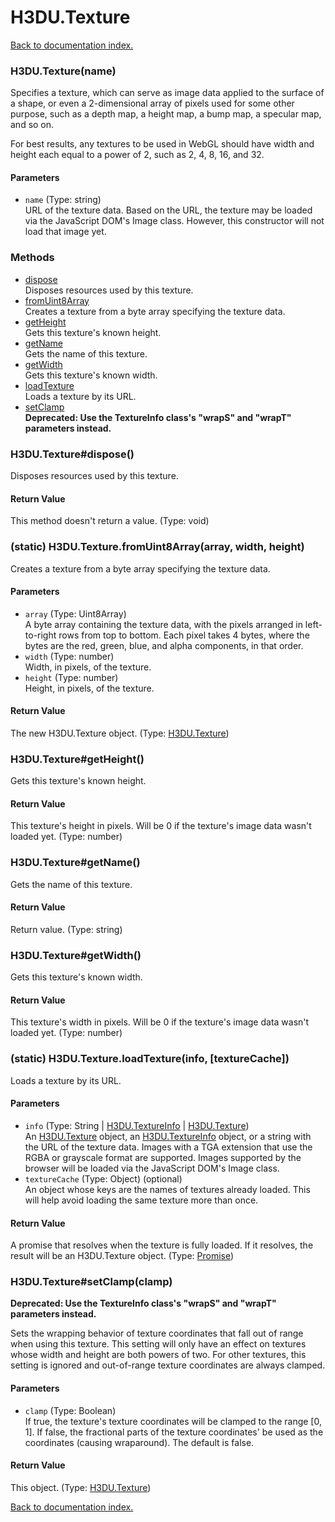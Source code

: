# H3DU.Texture

[Back to documentation index.](index.md)

<a name='H3DU.Texture'></a>
### H3DU.Texture(name)

Specifies a texture, which can serve as image data applied to
the surface of a shape, or even a 2-dimensional array of pixels
used for some other purpose, such as a depth map, a height map,
a bump map, a specular map, and so on.

For best results, any textures to be used in WebGL should have
width and height each equal to a power of 2, such as 2, 4, 8, 16,
and 32.

#### Parameters

* `name` (Type: string)<br>URL of the texture data. Based on the URL, the texture may be loaded via the JavaScript DOM's Image class. However, this constructor will not load that image yet.

### Methods

* [dispose](#H3DU.Texture_dispose)<br>Disposes resources used by this texture.
* [fromUint8Array](#H3DU.Texture.fromUint8Array)<br>Creates a texture from a byte array specifying the texture data.
* [getHeight](#H3DU.Texture_getHeight)<br>Gets this texture's known height.
* [getName](#H3DU.Texture_getName)<br>Gets the name of this texture.
* [getWidth](#H3DU.Texture_getWidth)<br>Gets this texture's known width.
* [loadTexture](#H3DU.Texture.loadTexture)<br>Loads a texture by its URL.
* [setClamp](#H3DU.Texture_setClamp)<br>**Deprecated: Use the TextureInfo class's "wrapS" and
"wrapT" parameters instead.**

<a name='H3DU.Texture_dispose'></a>
### H3DU.Texture#dispose()

Disposes resources used by this texture.

#### Return Value

This method doesn't return a value. (Type: void)

<a name='H3DU.Texture.fromUint8Array'></a>
### (static) H3DU.Texture.fromUint8Array(array, width, height)

Creates a texture from a byte array specifying the texture data.

#### Parameters

* `array` (Type: Uint8Array)<br>A byte array containing the texture data, with the pixels arranged in left-to-right rows from top to bottom. Each pixel takes 4 bytes, where the bytes are the red, green, blue, and alpha components, in that order.
* `width` (Type: number)<br>Width, in pixels, of the texture.
* `height` (Type: number)<br>Height, in pixels, of the texture.

#### Return Value

The new H3DU.Texture object. (Type: <a href="H3DU.Texture.md">H3DU.Texture</a>)

<a name='H3DU.Texture_getHeight'></a>
### H3DU.Texture#getHeight()

Gets this texture's known height.

#### Return Value

This texture's height in pixels.
Will be 0 if the texture's image data wasn't loaded yet. (Type: number)

<a name='H3DU.Texture_getName'></a>
### H3DU.Texture#getName()

Gets the name of this texture.

#### Return Value

Return value. (Type: string)

<a name='H3DU.Texture_getWidth'></a>
### H3DU.Texture#getWidth()

Gets this texture's known width.

#### Return Value

This texture's width in pixels.
Will be 0 if the texture's image data wasn't loaded yet. (Type: number)

<a name='H3DU.Texture.loadTexture'></a>
### (static) H3DU.Texture.loadTexture(info, [textureCache])

Loads a texture by its URL.

#### Parameters

* `info` (Type: String | <a href="H3DU.TextureInfo.md">H3DU.TextureInfo</a> | <a href="H3DU.Texture.md">H3DU.Texture</a>)<br>An <a href="H3DU.Texture.md">H3DU.Texture</a> object, an <a href="H3DU.TextureInfo.md">H3DU.TextureInfo</a> object, or a string with the URL of the texture data. Images with a TGA extension that use the RGBA or grayscale format are supported. Images supported by the browser will be loaded via the JavaScript DOM's Image class.
* `textureCache` (Type: Object) (optional)<br>An object whose keys are the names of textures already loaded. This will help avoid loading the same texture more than once.

#### Return Value

A promise that resolves when the texture
is fully loaded. If it resolves, the result will be an H3DU.Texture object. (Type: <a href="Promise.md">Promise</a>)

<a name='H3DU.Texture_setClamp'></a>
### H3DU.Texture#setClamp(clamp)

**Deprecated: Use the TextureInfo class's "wrapS" and
"wrapT" parameters instead.**

Sets the wrapping behavior of texture coordinates that
fall out of range when using this texture. This setting
will only have an effect on textures whose width and height
are both powers of two. For other textures, this setting
is ignored and out-of-range texture coordinates are
always clamped.

#### Parameters

* `clamp` (Type: Boolean)<br>If true, the texture's texture coordinates will be clamped to the range [0, 1]. If false, the fractional parts of the texture coordinates' be used as the coordinates (causing wraparound). The default is false.

#### Return Value

This object. (Type: <a href="H3DU.Texture.md">H3DU.Texture</a>)

[Back to documentation index.](index.md)
